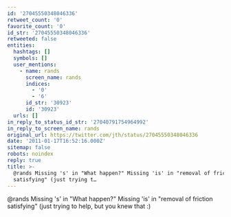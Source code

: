 ```yaml
---
id: '27045550348046336'
retweet_count: '0'
favorite_count: '0'
id_str: '27045550348046336'
retweeted: false
entities:
  hashtags: []
  symbols: []
  user_mentions:
    - name: rands
      screen_name: rands
      indices:
        - '0'
        - '6'
      id_str: '30923'
      id: '30923'
  urls: []
in_reply_to_status_id_str: '27040791754964992'
in_reply_to_screen_name: rands
original_url: https://twitter.com/jth/status/27045550348046336
date: '2011-01-17T16:52:16.000Z'
sitemap: false
robots: noindex
reply: true
title: >-
  @rands Missing 's' in "What happen?" Missing 'is' in "removal of friction
  satisfying" (just trying t…
---
```


@rands Missing 's' in "What happen?" Missing 'is' in "removal of friction satisfying" (just trying to help, but you knew that :)